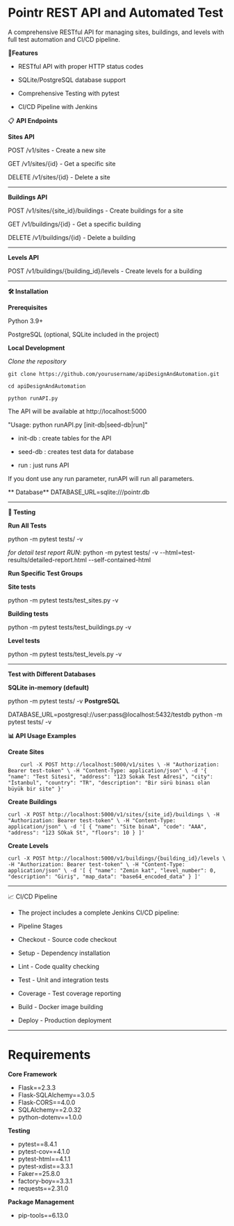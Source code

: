 # **Pointr REST API and Automated Test**
A comprehensive RESTful API for managing sites, buildings, and levels with full test automation and CI/CD pipeline.

🚀**Features**

- RESTful API with proper HTTP status codes

- SQLite/PostgreSQL database support

- Comprehensive Testing with pytest

- CI/CD Pipeline with Jenkins

📋 **API Endpoints**

**Sites API**

POST /v1/sites - Create a new site

GET /v1/sites/{id} - Get a specific site

DELETE /v1/sites/{id} - Delete a site


------------


**Buildings API**

POST /v1/sites/{site_id}/buildings - Create buildings for a site

GET /v1/buildings/{id} - Get a specific building

DELETE /v1/buildings/{id} - Delete a building


------------


**Levels API**

POST /v1/buildings/{building_id}/levels - Create levels for a building



------------



**🛠️ Installation**

**Prerequisites**

Python 3.9+

PostgreSQL (optional, SQLite included in the project)


**Local Development**

*Clone the repository*

    git clone https://github.com/yourusername/apiDesignAndAutomation.git
    
    cd apiDesignAndAutomation
    
    python runAPI.py

The API will be available at http://localhost:5000

"Usage: python runAPI.py [init-db|seed-db|run]"

- init-db : create tables for the API

- seed-db : creates test data for database

- run     : just runs API

If you dont use any run parameter, runAPI will run all parameters. 




** Database**
DATABASE_URL=sqlite:///pointr.db


------------



**🧪 Testing**

**Run All Tests**

python -m pytest tests/ -v

*for detail test report RUN*: 
python -m pytest tests/ -v --html=test-results/detailed-report.html --self-contained-html

**Run Specific Test Groups**

**Site tests**

python -m pytest tests/test_sites.py -v

**Building tests**

python -m pytest tests/test_buildings.py -v

**Level tests**

python -m pytest tests/test_levels.py -v


------------



**Test with Different Databases**

**SQLite in-memory (default)**

python -m pytest tests/ -v
**PostgreSQL**

DATABASE_URL=postgresql://user:pass@localhost:5432/testdb python -m pytest tests/ -v


**📊 API Usage Examples**

**Create Sites**

`    curl -X POST http://localhost:5000/v1/sites \
      -H "Authorization: Bearer test-token" \
      -H "Content-Type: application/json" \
      -d '{
        "name": "Test Sitesi",
        "address": "123 Sokak Test Adresi",
        "city": "İstanbul",
        "country": "TR",
        "description": "Bir sürü binası olan büyük bir site"
      }'`
      
**Create Buildings**

`curl -X POST http://localhost:5000/v1/sites/{site_id}/buildings \
  -H "Authorization: Bearer test-token" \
  -H "Content-Type: application/json" \
  -d '[
    {
      "name": "Site binaA",
      "code": "AAA",
      "address": "123 SOkak St",
      "floors": 10
    }
  ]'`

**Create Levels**

`curl -X POST http://localhost:5000/v1/buildings/{building_id}/levels \
  -H "Authorization: Bearer test-token" \
  -H "Content-Type: application/json" \
  -d '[
    {
      "name": "Zemin kat",
      "level_number": 0,
      "description": "Giriş",
      "map_data": "base64_encoded_data"
    }
  ]'`


------------



📈 CI/CD Pipeline

- The project includes a complete Jenkins CI/CD pipeline:

- Pipeline Stages

- Checkout - Source code checkout

- Setup - Dependency installation
- Lint - Code quality checking

- Test - Unit and integration tests

- Coverage - Test coverage reporting

- Build - Docker image building

- Deploy - Production deployment

 
------------


# Requirements

**Core Framework**
- Flask==2.3.3
- Flask-SQLAlchemy==3.0.5
- Flask-CORS==4.0.0
- SQLAlchemy==2.0.32
- python-dotenv==1.0.0

**Testing**
- pytest==8.4.1
- pytest-cov==4.1.0
- pytest-html==4.1.1
- pytest-xdist==3.3.1
- Faker==25.8.0
- factory-boy==3.3.1
- requests==2.31.0

**Package Management**
- pip-tools==6.13.0
